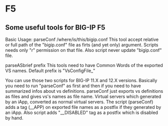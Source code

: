 # F5
Some useful tools for BIG-IP F5
-
Basic Usage: 
  parseConf /where/is/this/bigip.conf
This tool accept relative or full path of the "bigip.conf" file as firts (and yet only) argument. Scripts needs only "r" permission on that file. Also script never update "bigip.conf" file.  

  parseASbrief prefix 
This tools need to have Common Words of the exported VS names. Default prefix is "VsConfigFile_"

You can use those two scripts for BIG-IP 11.X and 12.X versions. Basically you need to run "parseConf" as first and then if you need to have summarized infos about vs definitions. parseConf just exports vs definitions as files and gives vs's names as file name.
Virtual servers which generated by an iApp, converted as normal virtual servers. The script (parseConf) adds a tag (__APP) on exported file names as a postfix if they generated by an iApp. Also script adds "__DISABLED" tag as a postfix which is disabled by hand.
